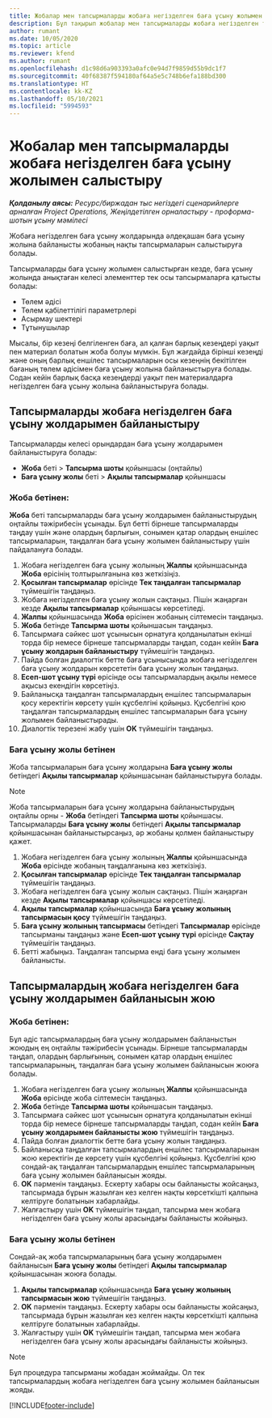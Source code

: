 ```yaml
---
title: Жобалар мен тапсырмаларды жобаға негізделген баға ұсыну жолымен салыстыру
description: Бұл тақырып жобалар мен тапсырмаларды жобаға негізделген тапсырмалар жолымен салыстыру туралы ақпарат береді.
author: rumant
ms.date: 10/05/2020
ms.topic: article
ms.reviewer: kfend
ms.author: rumant
ms.openlocfilehash: d1c98d6a903393a0afc0e94d7f9859d55b9dc1f7
ms.sourcegitcommit: 40f68387f594180af64a5e5c748b6efa188bd300
ms.translationtype: HT
ms.contentlocale: kk-KZ
ms.lasthandoff: 05/10/2021
ms.locfileid: "5994593"
---
```

# <a name="map-projects-and-tasks-to-a-project-based-quote-line"></a>Жобалар мен тапсырмаларды жобаға негізделген баға ұсыну жолымен салыстыру

_**Қолданылу аясы:** Ресурс/биржадан тыс негіздегі сценарийлерге арналған Project Operations, Жеңілдетілген орналастыру - проформа-шотын ұсыну мәмілесі_

Жобаға негізделген баға ұсыну жолдарында әлдеқашан баға ұсыну жолына байланысты жобаның нақты тапсырмаларын салыстыруға болады.

Тапсырмаларды баға ұсыну жолымен салыстырған кезде, баға ұсыну жолында анықтаған келесі элементтер тек осы тапсырмаларға қатысты болады:

- Төлем әдісі
- Төлем қабілеттілігі параметрлері
- Асырмау шектері
- Тұтынушылар

Мысалы, бір кезеңі белгіленген баға, ал қалған барлық кезеңдері уақыт пен материал болатын жоба болуы мүмкін. Бұл жағдайда бірінші кезеңді және оның барлық еншілес тапсырмаларын осы кезеңнің бекітілген бағаның төлем әдісімен баға ұсыну жолына байланыстыруға болады. Содан кейін барлық басқа кезеңдерді уақыт пен материалдарға негізделген баға ұсыну жолына байланыстыруға болады.

## <a name="associate-tasks-to-project-based-quote-lines"></a>Тапсырмаларды жобаға негізделген баға ұсыну жолдарымен байланыстыру

Тапсырмаларды келесі орындардан баға ұсыну жолдарымен байланыстыруға болады:

- **Жоба** беті > **Тапсырма шоты** қойыншасы (оңтайлы)
- **Баға ұсыну жолы** беті > **Ақылы тапсырмалар** қойыншасы 

### <a name="from-the-project-page"></a>Жоба бетінен:

**Жоба** беті тапсырмаларды баға ұсыну жолдарымен байланыстырудың оңтайлы тәжірибесін ұсынады. Бұл бетті бірнеше тапсырмаларды таңдау үшін және олардың барлығын, сонымен қатар олардың еншілес тапсырмаларын, таңдалған баға ұсыну жолымен байланыстыру үшін пайдалануға болады.

1. Жобаға негізделген баға ұсыну жолының **Жалпы** қойыншасында **Жоба** өрісінің толтырылғанына көз жеткізіңіз.
2. **Қосылған тапсырмалар** өрісінде **Тек таңдалған тапсырмалар** түймешігін таңдаңыз.
3. Жобаға негізделген баға ұсыну жолын сақтаңыз. Пішін жаңарған кезде **Ақылы тапсырмалар** қойыншасы көрсетіледі.
4. **Жалпы** қойыншасында **Жоба** өрісінен жобаның сілтемесін таңдаңыз.
5. **Жоба** бетінде **Тапсырма шоты** қойыншасын таңдаңыз.
6. Тапсырмаға сәйкес шот ұсынысын орнатуға қолданылатын екінші торда бір немесе бірнеше тапсырмаларды таңдап, содан кейін **Баға ұсыну жолдарын байланыстыру** түймешігін таңдаңыз.
7. Пайда болған диалогтік бетте баға ұсынысында жобаға негізделген баға ұсыну жолдарын көрсететін баға ұсыну жолын таңдаңыз.
8. **Есеп-шот ұсыну түрі** өрісінде осы тапсырмалардың ақылы немесе ақысыз екендігін көрсетіңіз.
9. Байланысқа таңдалған тапсырмалардың еншілес тапсырмаларын қосу керектігін көрсету үшін құсбелгіні қойыңыз. Құсбелгіні қою таңдалған тапсырмалардың еншілес тапсырмаларын баға ұсыну жолымен байланыстырады.
10. Диалогтік терезені жабу үшін **OK** түймешігін таңдаңыз.

### <a name="from-the-quote-line-page"></a>Баға ұсыну жолы бетінен

Жоба тапсырмаларын баға ұсыну жолдарына **Баға ұсыну жолы** бетіндегі **Ақылы тапсырмалар** қойыншасынан байланыстыруға болады.

>[!NOTE]
>Жоба тапсырмаларын баға ұсыну жолдарына байланыстырудың оңтайлы орны - **Жоба** бетіндегі **Тапсырма шоты** қойыншасы. Тапсырмаларды **Баға ұсыну жолы** бетіндегі **Ақылы тапсырмалар** қойыншасынан байланыстырсаңыз, әр жобаны қолмен байланыстыру қажет.

1. Жобаға негізделген баға ұсыну жолының **Жалпы** қойыншасында **Жоба** өрісінде жобаның таңдалғанына көз жеткізіңіз.
2. **Қосылған тапсырмалар** өрісінде **Тек таңдалған тапсырмалар** түймешігін таңдаңыз.
3. Жобаға негізделген баға ұсыну жолын сақтаңыз. Пішін жаңарған кезде **Ақылы тапсырмалар** қойыншасы көрсетіледі.
4. **Ақылы тапсырмалар** қойыншасында **Баға ұсыну жолының тапсырмасын қосу** түймешігін таңдаңыз.
5. **Баға ұсыну жолының тапсырмасы** бетіндегі **Тапсырмалар** өрісінде тапсырманы таңдаңыз және **Есеп-шот ұсыну түрі** өрісінде **Сақтау** түймешігін таңдаңыз. 
6. Бетті жабыңыз. Таңдалған тапсырма енді баға ұсыну жолымен байланысты.

## <a name="disassociate-tasks-from-projectbased-quote-lines"></a>Тапсырмалардың жобаға негізделген баға ұсыну жолдарымен байланысын жою

### <a name="from-the-project-page"></a>Жоба бетінен:

Бұл әдіс тапсырмалардың баға ұсыну жолдарымен байланыстын жоюдың ең оңтайлы тәжірибесін ұсынады. Бірнеше тапсырмаларды таңдап, олардың барлығының, сонымен қатар олардың еншілес тапсырмаларының, таңдалған баға ұсыну жолымен байланысын жоюға болады.

1. Жобаға негізделген баға ұсыну жолының **Жалпы** қойыншасында **Жоба** өрісінде жоба сілтемесін таңдаңыз.
2. **Жоба** бетінде **Тапсырма шоты** қойыншасын таңдаңыз.
3. Тапсырмаға сәйкес шот ұсынысын орнатуға қолданылатын екінші торда бір немесе бірнеше тапсырмаларды таңдап, содан кейін **Баға ұсыну жолдарымен байланысты жою** түймешігін таңдаңыз.
4. Пайда болған диалогтік бетте баға ұсыну жолын таңдаңыз.
5. Байланысқа таңдалған тапсырмалардың еншілес тапсырмаларынан жою керектігін де көрсету үшін құсбелгіні қойыңыз. Құсбелгіні қою сондай-ақ таңдалған тапсырмалардың еншілес тапсырмаларының баға ұсыну жолымен байланысын жояды.
6. **OK** пәрменін таңдаңыз. Ескерту хабары осы байланысты жойсаңыз, тапсырмада бұрын жазылған кез келген нақты көрсеткішті қалпына келтіруге болатынын хабарлайды. 
7. Жалғастыру үшін **OK** түймешігін таңдап, тапсырма мен жобаға негізделген баға ұсыну жолы арасындағы байланысты жойыңыз.

### <a name="from-the-quote-line-page"></a>Баға ұсыну жолы бетінен

Сондай-ақ жоба тапсырмаларының баға ұсыну жолдарымен байланысын **Баға ұсыну жолы** бетіндегі **Ақылы тапсырмалар** қойыншасынан жоюға болады.

1. **Ақылы тапсырмалар** қойыншасында **Баға ұсыну жолының тапсырмасын жою** түймешігін таңдаңыз.
2. **OK** пәрменін таңдаңыз. Ескерту хабары осы байланысты жойсаңыз, тапсырмада бұрын жазылған кез келген нақты көрсеткішті қалпына келтіруге болатынын хабарлайды. 
3. Жалғастыру үшін **OK** түймешігін таңдап, тапсырма мен жобаға негізделген баға ұсыну жолы арасындағы байланысты жойыңыз.

>[!NOTE]
> Бұл процедура тапсырманы жобадан жоймайды. Ол тек тапсырмалардың жобаға негізделген баға ұсыну жолымен байланысын жояды.


[!INCLUDE[footer-include](../../includes/footer-banner.md)]